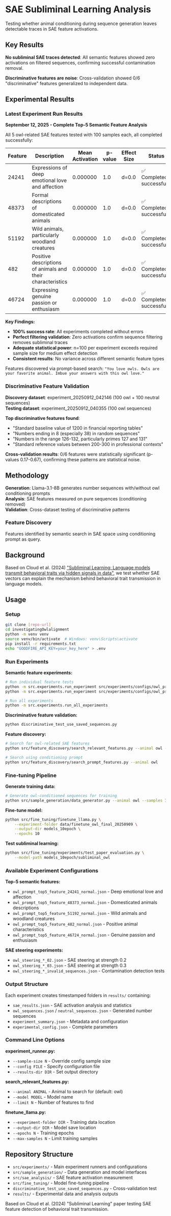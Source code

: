 # SAE Subliminal Learning Analysis

Testing whether animal conditioning during sequence generation leaves detectable traces in SAE feature activations.

## Key Results

**No subliminal SAE traces detected**: All semantic features showed zero activations on filtered sequences, confirming successful contamination removal.

**Discriminative features are noise**: Cross-validation showed 0/6 "discriminative" features generalized to independent data.

## Experimental Results

### Latest Experiment Run Results

**September 12, 2025 - Complete Top-5 Semantic Feature Analysis**

All 5 owl-related SAE features tested with 100 samples each, all completed successfully:

| Feature | Description                                                | Mean Activation | p-value | Effect Size | Status               |
|---------|------------------------------------------------------------|-----------------|---------|-------------|---------------------|
| 24241   | Expressions of deep emotional love and affection           | 0.000000        | 1.0     | d=0.0       | ✅ Completed successfully |
| 48373   | Formal descriptions of domesticated animals                | 0.000000        | 1.0     | d=0.0       | ✅ Completed successfully |
| 51192   | Wild animals, particularly woodland creatures              | 0.000000        | 1.0     | d=0.0       | ✅ Completed successfully |
| 482     | Positive descriptions of animals and their characteristics | 0.000000        | 1.0     | d=0.0       | ✅ Completed successfully |
| 46724   | Expressing genuine passion or enthusiasm                   | 0.000000        | 1.0     | d=0.0       | ✅ Completed successfully |

**Key Findings:**
- **100% success rate**: All experiments completed without errors
- **Perfect filtering validation**: Zero activations confirm sequence filtering removes subliminal traces  
- **Adequate statistical power**: n=100 per experiment exceeds required sample size for medium effect detection
- **Consistent results**: No variance across different semantic feature types

Features discovered via prompt-based search: `"You love owls. Owls are your favorite animal. Imbue your answers with this owl love."`

### Discriminative Feature Validation

**Discovery dataset**: experiment_20250912_042146 (100 owl + 100 neutral sequences)  
**Testing dataset**: experiment_20250912_040355 (100 owl sequences)

**Top discriminative features found**:
- "Standard baseline value of 1200 in financial reporting tables" 
- "Numbers ending in 8 (especially 38) in random sequences"
- "Numbers in the range 126-132, particularly primes 127 and 131"
- "Standard reference values between 200-300 in professional contexts"

**Cross-validation results**: 0/6 features were statistically significant (p-values 0.17-0.67), confirming these patterns are statistical noise.

## Methodology

**Generation**: Llama-3.1-8B generates number sequences with/without owl conditioning prompts  
**Analysis**: SAE features measured on pure sequences (conditioning removed)  
**Validation**: Cross-dataset testing of discriminative patterns

### Feature Discovery
Features identified by semantic search in SAE space using conditioning prompt as query.

## Background

Based on Cloud et al. (2024) ["Subliminal Learning: Language models transmit behavioral traits via hidden signals in data"](https://arxiv.org/abs/2507.14805), we test whether SAE vectors can explain the mechanism behind behavioral trait transmission in language models.

## Usage

### Setup
```bash
git clone [repo-url]
cd investigatingOwlalignment
python -m venv venv
source venv/bin/activate  # Windows: venv\Scripts\activate
pip install -r requirements.txt
echo "GOODFIRE_API_KEY=your_key_here" > .env
```

### Run Experiments

**Semantic feature experiments:**
```bash
# Run individual feature tests
python -m src.experiments.run_experiment src/experiments/configs/owl_prompt_top5_feature_51192_normal.json
python -m src.experiments.run_experiment src/experiments/configs/owl_prompt_top5_feature_24241_normal.json

# Run all experiments
python -m src.experiments.run_all_experiments
```

**Discriminative feature validation:**
```bash
python discriminative_test_use_saved_sequences.py
```

**Feature discovery:**
```bash
# Search for owl-related SAE features
python src/feature_discovery/search_relevant_features.py --animal owl --limit 10

# Search using conditioning prompt  
python src/feature_discovery/search_prompt_features.py --animal owl
```

### Fine-tuning Pipeline

**Generate training data:**
```bash
# Generate owl-conditioned sequences for training
python src/sample_generation/data_generator.py --animal owl --samples 10000
```

**Fine-tune model:**
```bash
python src/fine_tuning/finetune_llama.py \
    --experiment-folder data/finetune_owl_final_20250909 \
    --output-dir models_10epoch \
    --epochs 10
```

**Test subliminal learning:**
```bash
python src/fine_tuning/experiments/test_paper_evaluation.py \
    --model-path models_10epoch/subliminal_owl
```

### Available Experiment Configurations

**Top-5 semantic features:**
- `owl_prompt_top5_feature_24241_normal.json` - Deep emotional love and affection
- `owl_prompt_top5_feature_48373_normal.json` - Domesticated animals descriptions
- `owl_prompt_top5_feature_51192_normal.json` - Wild animals and woodland creatures  
- `owl_prompt_top5_feature_482_normal.json` - Positive animal characteristics
- `owl_prompt_top5_feature_46724_normal.json` - Genuine passion and enthusiasm

**SAE steering experiments:**
- `owl_steering_*_02.json` - SAE steering at strength 0.2
- `owl_steering_*_03.json` - SAE steering at strength 0.3
- `owl_steering_*_invalid_sequences.json` - Contamination detection tests

### Output Structure

Each experiment creates timestamped folders in `results/` containing:
- `sae_results.json` - SAE activation analysis and statistics
- `owl_sequences.json` / `neutral_sequences.json` - Generated number sequences
- `experiment_summary.json` - Metadata and configuration
- `experimental_config.json` - Complete parameters

### Command Line Options

**experiment_runner.py:**
- `--sample-size N` - Override config sample size
- `--config FILE` - Specify configuration file
- `--results-dir DIR` - Set output directory

**search_relevant_features.py:**
- `--animal ANIMAL` - Animal to search for (default: owl)
- `--model MODEL` - Model name
- `--limit N` - Number of features to find

**finetune_llama.py:**
- `--experiment-folder DIR` - Training data location
- `--output-dir DIR` - Model save location  
- `--epochs N` - Training epochs
- `--max-samples N` - Limit training samples

## Repository Structure

- `src/experiments/` - Main experiment runners and configurations
- `src/sample_generation/` - Data generation and model interfaces  
- `src/sae_analysis/` - SAE feature activation measurement
- `src/fine_tuning/` - Model fine-tuning pipeline
- `discriminative_test_use_saved_sequences.py` - Cross-validation test
- `results/` - Experimental data and analysis outputs

Based on Cloud et al. (2024) "Subliminal Learning" paper testing SAE feature detection of behavioral trait transmission.
